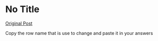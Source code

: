 # No Title

[Original Post](https://discourse.onlinedegree.iitm.ac.in/t/165959/136)

<p>Copy the row name that is use to change and paste it in your answers</p>